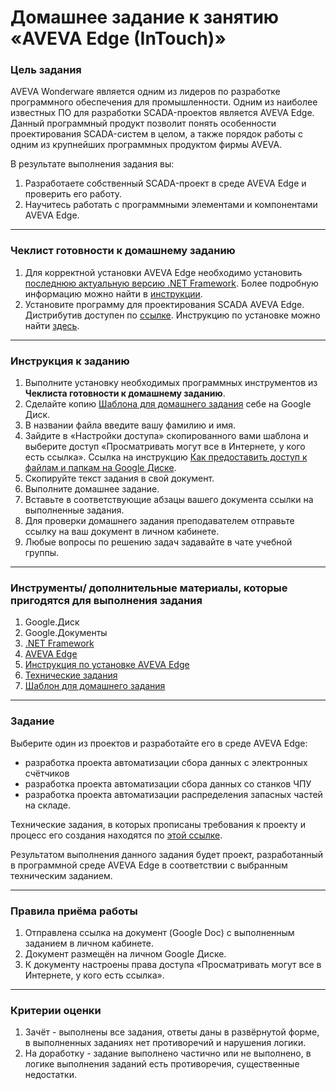 # Домашнее задание к занятию «AVEVA Edge (InTouch)»

### Цель задания

AVEVA Wonderware является одним из лидеров по разработке программного обеспечения для промышленности. Одним из наиболее известных ПО для разработки SCADA-проектов является AVEVA Edge. Данный программный продукт позволит понять особенности проектирования SCADA-систем в целом, а также порядок работы с одним из крупнейших программных продуктом фирмы AVEVA.

В результате выполнения задания вы:

1. Разработаете собственный SCADA-проект в среде AVEVA Edge и проверить его работу.
2. Научитесь работать с программными элементами и компонентами AVEVA Edge.

------

### Чеклист готовности к домашнему заданию

1. Для корректной установки AVEVA Edge необходимо установить [последнюю актуальную версию .NET Framework](https://support.microsoft.com/ru-ru/topic/microsoft-net-framework-4-8-%D0%B0%D0%B2%D1%82%D0%BE%D0%BD%D0%BE%D0%BC%D0%BD%D1%8B%D0%B9-%D1%83%D1%81%D1%82%D0%B0%D0%BD%D0%BE%D0%B2%D1%89%D0%B8%D0%BA-%D0%B4%D0%BB%D1%8F-windows-9d23f658-3b97-68ab-d013-aa3c3e7495e0). Более подробную информацию можно найти в [инструкции](https://docs.google.com/presentation/d/10pURrRI7lO3BO5YweXTOCHEln-TlFRwXfhIYO47FKpg/edit?usp=sharing).
2. Установите программу для проектирования SCADA AVEVA Edge. Дистрибутив доступен по [ссылке](https://drive.google.com/drive/folders/1aGQvSz04BEAZFBLIdxeZwAiXZZRKHYj4?usp=sharing). Инструкцию по установке можно найти [здесь](https://docs.google.com/presentation/d/10pURrRI7lO3BO5YweXTOCHEln-TlFRwXfhIYO47FKpg/edit?usp=sharing).

------

### Инструкция к заданию
1. Выполните установку необходимых программных инструментов из **Чеклиста готовности к домашнему заданию**.
2. Сделайте копию [Шаблона для домашнего задания](https://docs.google.com/document/d/1Rp8LNabX7MlvtqD-ucmwq-0LE545-ikJU0_Js7-7V9Q/edit?usp=sharing) себе на Google Диск.
3. В названии файла введите вашу фамилию и имя.
4. Зайдите в «Настройки доступа» скопированного вами шаблона и выберите доступ «Просматривать могут все в Интернете, у кого есть ссылка». Ссылка на инструкцию [Как предоставить доступ к файлам и папкам на Google Диске](https://support.google.com/docs/answer/2494822?hl=ru&co=GENIE.Platform%3DDesktop).
5. Скопируйте текст задания в свой документ.
6. Выполните домашнее задание.
7. Вставьте в соответствующие абзацы вашего документа ссылки на выполненные задания.
8. Для проверки домашнего задания преподавателем отправьте ссылку на ваш документ в личном кабинете.
9. Любые вопросы по решению задач задавайте в чате учебной группы.

------

### Инструменты/ дополнительные материалы, которые пригодятся для выполнения задания

1. Google.Диск
2. Google.Документы
3. [.NET Framework](https://support.microsoft.com/ru-ru/topic/microsoft-net-framework-4-8-%D0%B0%D0%B2%D1%82%D0%BE%D0%BD%D0%BE%D0%BC%D0%BD%D1%8B%D0%B9-%D1%83%D1%81%D1%82%D0%B0%D0%BD%D0%BE%D0%B2%D1%89%D0%B8%D0%BA-%D0%B4%D0%BB%D1%8F-windows-9d23f658-3b97-68ab-d013-aa3c3e7495e0)
4. [AVEVA Edge](https://drive.google.com/drive/folders/1aGQvSz04BEAZFBLIdxeZwAiXZZRKHYj4?usp=sharing)
5. [Инструкция по установке AVEVA Edge](https://docs.google.com/presentation/d/10pURrRI7lO3BO5YweXTOCHEln-TlFRwXfhIYO47FKpg/edit?usp=sharing)
6. [Технические задания](https://docs.google.com/document/d/1OwAmytIhG9SEL_1RuUEdrxpsRdJL4gyFxnIiDhwxrU0/edit?usp=sharing)
7. [Шаблон для домашнего задания](https://docs.google.com/document/d/1Rp8LNabX7MlvtqD-ucmwq-0LE545-ikJU0_Js7-7V9Q/edit?usp=sharing)

------

### Задание

Выберите один из проектов и разработайте его в среде AVEVA Edge:
- разработка проекта автоматизации сбора данных с электронных счётчиков 
- разработка проекта автоматизации сбора данных со станков ЧПУ
- разработка проекта автоматизации распределения запасных частей на складе.

Технические задания, в которых прописаны требования к проекту и процесс его создания находятся по [этой ссылке](https://docs.google.com/document/d/1OwAmytIhG9SEL_1RuUEdrxpsRdJL4gyFxnIiDhwxrU0/edit?usp=sharing).

Результатом выполнения данного задания будет проект, разработанный в программной среде AVEVA Edge в соответствии с выбранным техническим заданием.

------

### Правила приёма работы

1. Отправлена ссылка на документ (Google Doc) с выполненным заданием в личном кабинете.
2. Документ размещён на личном Google Диске.
3. К документу настроены права доступа «Просматривать могут все в Интернете, у кого есть ссылка».

------

### Критерии оценки

1. Зачёт - выполнены все задания, ответы даны в развёрнутой форме, в выполненных заданиях нет противоречий и нарушения логики.
2. На доработку - задание выполнено частично или не выполнено, в логике выполнения заданий есть противоречия, существенные недостатки.
